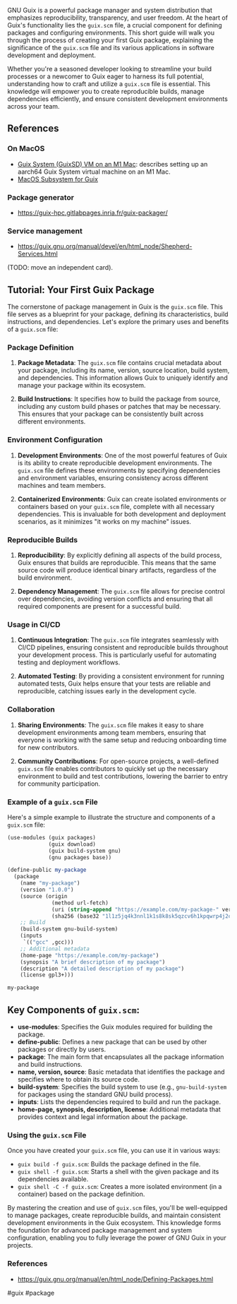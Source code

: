 GNU Guix is a powerful package manager and system distribution that emphasizes reproducibility, transparency, and user freedom. At the heart of Guix's functionality lies the `guix.scm` file, a crucial component for defining packages and configuring environments. This short guide will walk you through the process of creating your first Guix package, explaining the significance of the `guix.scm` file and its various applications in software development and deployment.

Whether you're a seasoned developer looking to streamline your build processes or a newcomer to Guix eager to harness its full potential, understanding how to craft and utilize a `guix.scm` file is essential. This knowledge will empower you to create reproducible builds, manage dependencies efficiently, and ensure consistent development environments across your team.

## References

### On MacOS

- [Guix System (GuixSD) VM on an M1 Mac](https://n8henrie.com/2022/10/guix-system-guixsd-vm-on-an-m1-mac/): describes setting up an aarch64 Guix System virtual machine on an M1 Mac.
- [MacOS Subsystem for Guix](https://superkamiguru.org/projects/msg.html)

### Package generator

- https://guix-hpc.gitlabpages.inria.fr/guix-packager/

### Service management

- https://guix.gnu.org/manual/devel/en/html_node/Shepherd-Services.html



(TODO: move an independent card).

## Tutorial: Your First Guix Package

The cornerstone of package management in Guix is the `guix.scm` file. This file serves as a blueprint for your package, defining its characteristics, build instructions, and dependencies. Let's explore the primary uses and benefits of a `guix.scm` file:

### Package Definition

1. **Package Metadata**: The `guix.scm` file contains crucial metadata about your package, including its name, version, source location, build system, and dependencies. This information allows Guix to uniquely identify and manage your package within its ecosystem.

2. **Build Instructions**: It specifies how to build the package from source, including any custom build phases or patches that may be necessary. This ensures that your package can be consistently built across different environments.

### Environment Configuration

1. **Development Environments**: One of the most powerful features of Guix is its ability to create reproducible development environments. The `guix.scm` file defines these environments by specifying dependencies and environment variables, ensuring consistency across different machines and team members.

2. **Containerized Environments**: Guix can create isolated environments or containers based on your `guix.scm` file, complete with all necessary dependencies. This is invaluable for both development and deployment scenarios, as it minimizes "it works on my machine" issues.

### Reproducible Builds

1. **Reproducibility**: By explicitly defining all aspects of the build process, Guix ensures that builds are reproducible. This means that the same source code will produce identical binary artifacts, regardless of the build environment.

2. **Dependency Management**: The `guix.scm` file allows for precise control over dependencies, avoiding version conflicts and ensuring that all required components are present for a successful build.

### Usage in CI/CD

1. **Continuous Integration**: The `guix.scm` file integrates seamlessly with CI/CD pipelines, ensuring consistent and reproducible builds throughout your development process. This is particularly useful for automating testing and deployment workflows.

2. **Automated Testing**: By providing a consistent environment for running automated tests, Guix helps ensure that your tests are reliable and reproducible, catching issues early in the development cycle.

### Collaboration

1. **Sharing Environments**: The `guix.scm` file makes it easy to share development environments among team members, ensuring that everyone is working with the same setup and reducing onboarding time for new contributors.

2. **Community Contributions**: For open-source projects, a well-defined `guix.scm` file enables contributors to quickly set up the necessary environment to build and test contributions, lowering the barrier to entry for community participation.

### Example of a `guix.scm` File

Here's a simple example to illustrate the structure and components of a `guix.scm` file:

```scheme
(use-modules (guix packages)
             (guix download)
             (guix build-system gnu)
             (gnu packages base))

(define-public my-package
  (package
    (name "my-package")
    (version "1.0.0")
    (source (origin
              (method url-fetch)
              (uri (string-append "https://example.com/my-package-" version ".tar.gz"))
              (sha256 (base32 "1l1z5jq4k3nnl1k1s8k8sk5qzcv6h1kpqwrp4j2c9a6ffk3j5spg"))))
    ;; Build
    (build-system gnu-build-system)
    (inputs
     `(("gcc" ,gcc)))
    ;; Additional metadata
    (home-page "https://example.com/my-package")
    (synopsis "A brief description of my package")
    (description "A detailed description of my package")
    (license gpl3+)))

my-package
```

## Key Components of `guix.scm`:

- **use-modules**: Specifies the Guix modules required for building the package.
- **define-public**: Defines a new package that can be used by other packages or directly by users.
- **package**: The main form that encapsulates all the package information and build instructions.
- **name, version, source**: Basic metadata that identifies the package and specifies where to obtain its source code.
- **build-system**: Specifies the build system to use (e.g., `gnu-build-system` for packages using the standard GNU build process).
- **inputs**: Lists the dependencies required to build and run the package.
- **home-page, synopsis, description, license**: Additional metadata that provides context and legal information about the package.

### Using the `guix.scm` File

Once you have created your `guix.scm` file, you can use it in various ways:

- `guix build -f guix.scm`: Builds the package defined in the file.
- `guix shell -f guix.scm`: Starts a shell with the given package and its dependencies available.
- `guix shell -C -f guix.scm`: Creates a more isolated environment (in a container) based on the package definition.

By mastering the creation and use of `guix.scm` files, you'll be well-equipped to manage packages, create reproducible builds, and maintain consistent development environments in the Guix ecosystem. This knowledge forms the foundation for advanced package management and system configuration, enabling you to fully leverage the power of GNU Guix in your projects.

### References

- https://guix.gnu.org/manual/en/html_node/Defining-Packages.html

<!-- Keywords -->
#guix #package
<!-- /Keywords -->

